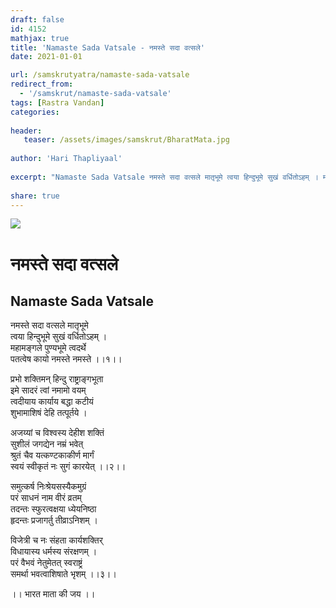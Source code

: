 ```yaml
---
draft: false
id: 4152    
mathjax: true    
title: 'Namaste Sada Vatsale - नमस्ते सदा वत्सले'    
date: 2021-01-01    

url: /samskrutyatra/namaste-sada-vatsale
redirect_from: 
  - '/samskrut/namaste-sada-vatsale'
tags: [Rastra Vandan]    
categories:    
    
header:    
   teaser: /assets/images/samskrut/BharatMata.jpg    
    
author: 'Hari Thapliyaal'    
    
excerpt: "Namaste Sada Vatsale नमस्ते सदा वत्सले मातृभूमे त्वया हिन्दुभूमे सुखं वर्धितोऽहम् । महामङ्गले पुण्यभूमे त्वदर्थे पतत्वेष कायो नमस्ते नमस्ते ।।१।। प्रभो शक्तिमन् हिन्दु राष्ट्राङ्गभूता इमे सादरं त्वां नमामो वयम् त्वदीयाय कार्याय बद्धा कटीयं शुभामाशिषं देहि तत्पूर्तये । अजय्यां च"
    
share: true    
---
```

![](/assets/images/samskrut/BharatMata.jpg)    
    
# नमस्ते सदा वत्सले    
## Namaste Sada Vatsale    
नमस्ते सदा वत्सले मातृभूमे    
त्वया हिन्दुभूमे सुखं वर्धितोऽहम् ।    
महामङ्गले पुण्यभूमे त्वदर्थे    
पतत्वेष कायो नमस्ते नमस्ते ।।१।।    
    
प्रभो शक्तिमन् हिन्दु राष्ट्राङ्गभूता    
इमे सादरं त्वां नमामो वयम्    
त्वदीयाय कार्याय बद्धा कटीयं    
शुभामाशिषं देहि तत्पूर्तये ।    
    
अजय्यां च विश्वस्य देहीश शक्तिं    
सुशीलं जगद्येन नम्रं भवेत्    
श्रुतं चैव यत्कण्टकाकीर्ण मार्गं    
स्वयं स्वीकृतं नः सुगं कारयेत् ।।२।।    
    
समुत्कर्ष निःश्रेयसस्यैकमुग्रं    
परं साधनं नाम वीरं व्रतम्    
तदन्तः स्फुरत्वक्षया ध्येयनिष्ठा    
हृदन्तः प्रजागर्तु तीव्राऽनिशम् ।    
    
विजेत्री च नः संहता कार्यशक्तिर्    
विधायास्य धर्मस्य संरक्षणम् ।    
परं वैभवं नेतुमेतत् स्वराष्ट्रं    
समर्था भवत्वाशिषाते भृशम् ।।३।।    
    
।। भारत माता की जय ।।    
    
